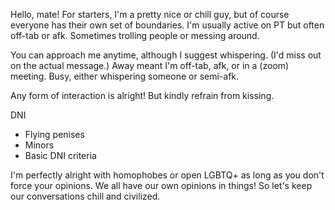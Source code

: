 Hello, mate!
For starters, I'm a pretty nice or chill guy, but of course everyone has their own set of boundaries. I'm usually active on PT but often off-tab or afk. Sometimes trolling people or messing around.

You can approach me anytime, although I suggest whispering. (I'd miss out on the actual message.) Away meant I'm off-tab, afk, or in a (zoom) meeting. Busy, either whispering someone or semi-afk.

Any form of interaction is alright! But kindly refrain from kissing.

DNI
- Flying penises
- Minors
- Basic DNI criteria

I'm perfectly alright with homophobes or open LGBTQ+ as long as you don't force your opinions.
We all have our own opinions in things! So let's keep our conversations chill and civilized.
<!--
**EonOfCatastrophe/EonOfCatastrophe** is a ✨ _special_ ✨ repository because its `README.md` (this file) appears on your GitHub profile.

Here are some ideas to get you started:

- 🔭 I’m currently working on ...
- 🌱 I’m currently learning ...
- 👯 I’m looking to collaborate on ...
- 🤔 I’m looking for help with ...
- 💬 Ask me about ...
- 📫 How to reach me: ...
- 😄 Pronouns: ...
- ⚡ Fun fact: ...
-->
